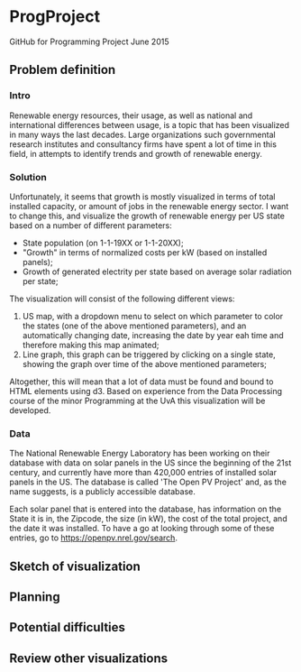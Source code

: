 # ProgProject
GitHub for Programming Project June 2015

## Problem definition ##
### Intro ###
Renewable energy resources, their usage, as well as national and international differences between usage, is a topic that has 
been visualized in many ways the last decades. Large organizations such governmental research institutes and consultancy firms have spent a lot of time in this field, in attempts to identify trends and growth of renewable energy. 

### Solution ###
Unfortunately, it seems that growth is mostly visualized in terms of total installed capacity, or amount of jobs in the renewable energy sector. I want to change this, and visualize the growth of renewable energy per US state based on a number of different parameters:

- State population (on 1-1-19XX or 1-1-20XX);
- "Growth" in terms of normalized costs per kW (based on installed panels);
- Growth of generated electrity per state based on average solar radiation per state;

The visualization will consist of the following different views:
1) US map, with a dropdown menu to select on which parameter to color the states (one of the above mentioned parameters), and an automatically changing date, increasing the date by year eah time and therefore making this map animated; 
2) Line graph, this graph can be triggered by clicking on a single state, showing the graph over time of the above mentioned parameters;

Altogether, this will mean that a lot of data must be found and bound to HTML elements using d3. Based on experience from the Data Processing course of the minor Programming at the UvA this visualization will be developed.

### Data ###
The National Renewable Energy Laboratory has been working on their database with data on solar panels in the US since the beginning of the 21st century, and currently have more than 420,000 entries of installed solar panels in the US. The database is called 'The Open PV Project' and, as the name suggests, is a publicly accessible database. 

Each solar panel that is entered into the database, has information on the State it is in, the Zipcode, the size (in kW), the cost of the total project, and the date it was installed. To have a go at looking through some of these entries, go to https://openpv.nrel.gov/search. 

## Sketch of visualization ##



## Planning ##

## Potential difficulties ##

## Review other visualizations
